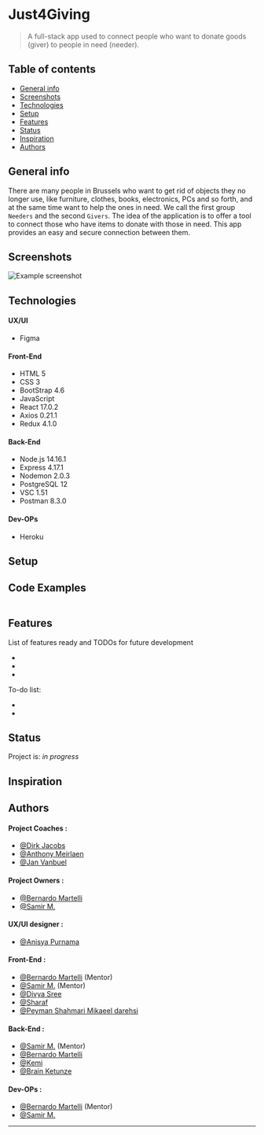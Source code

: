 # Just4Giving

> A full-stack app used to connect people who want to donate goods (giver) to people in need (needer).

## Table of contents

- [General info](#general-info)
- [Screenshots](#screenshots)
- [Technologies](#technologies)
- [Setup](#setup)
- [Features](#features)
- [Status](#status)
- [Inspiration](#inspiration)
- [Authors](#authors)

## General info

There are many people in Brussels who want to get rid of objects they no longer use, like furniture, clothes, books, electronics, PCs and so forth, and at the same time want to help the ones in need.
We call the first group `Needers` and the second `Givers`.
The idea of the application is to offer a tool to connect those who have items to donate with those in need. This app provides an easy and secure connection between them. 

## Screenshots

![Example screenshot](https://cdn.jsdelivr.net/gh/hyf-Group2-fp/Just4Giving/img/just4giving.png)

## Technologies

#### UX/UI

- Figma

#### Front-End

- HTML 5
- CSS 3
- BootStrap 4.6
- JavaScript
- React 17.0.2
- Axios 0.21.1
- Redux 4.1.0

#### Back-End

- Node.js 14.16.1
- Express 4.17.1
- Nodemon 2.0.3
- PostgreSQL 12
- VSC 1.51
- Postman 8.3.0

#### Dev-OPs

- Heroku

## Setup

## Code Examples

```js

```

## Features

List of features ready and TODOs for future development

-
-
-

To-do list:

-
-

## Status

Project is: _in progress_

## Inspiration

## Authors

#### Project Coaches :

- [@Dirk Jacobs](https://github.com/dirk-jacobs)
- [@Anthony Meirlaen](https://github.com/Toinne)
- [@Jan Vanbuel](https://github.com/jvanbuel)

#### Project Owners :

- [@Bernardo Martelli](https://github.com/bermarte)
- [@Samir M.](https://github.com/samirm00)

#### UX/UI designer :

- [@Anisya Purnama](https://github.com/AnisyaPurnama)

#### Front-End :

- [@Bernardo Martelli](https://github.com/bermarte) (Mentor)
- [@Samir M.](https://github.com/samirm00) (Mentor)
- [@Divya Sree](https://github.com/Divyasree345)
- [@Sharaf](https://github.com/sharafcs50)
- [@Peyman Shahmari Mikaeel darehsi](https://github.com/peymanshahmarimikaeeldarehsi)

#### Back-End :

- [@Samir M.](https://github.com/samirm00) (Mentor)
- [@Bernardo Martelli](https://github.com/bermarte)
- [@Kemi](https://github.com/kemmy72)
- [@Brain Ketunze](https://github.com/Brainketunze)

#### Dev-OPs :

- [@Bernardo Martelli](https://github.com/bermarte) (Mentor)
- [@Samir M.](https://github.com/samirm00)

---

